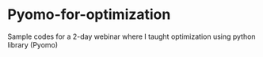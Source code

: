 # Pyomo-for-optimization
Sample codes for a 2-day webinar where I taught optimization using python library (Pyomo)

